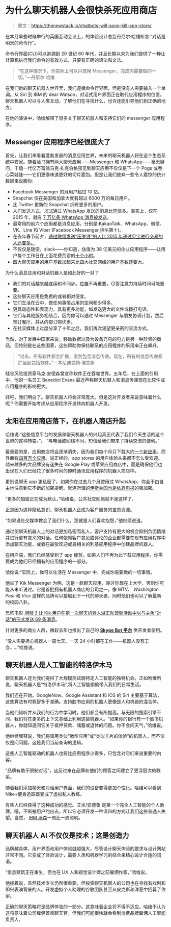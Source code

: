 # 为什么聊天机器人会很快杀死应用商店

> 原文：<https://thenewstack.io/chatbots-will-soon-kill-app-store/>

在本月早些时候举行的英国互动会议上，的体验设计总监丹尼尔·哈维断言:“对话是明天的命令行”。

命令行界面(CLI)可以追溯到 20 世纪 60 年代，并且长期以来为我们提供了一种让计算机执行我们命令的有效方式，只要有正确的语法和文法。

> “在这种情况下，你实际上可以只使用 Messenger，完成你需要做的一切。”—丹尼尔·哈维

在我们新的聊天机器人世界里，我们遵循命令行界面，但是没有人需要输入一个单词。从 Siri 到 IBM 的 dear Watson，对话式用户界面正在取代应用程序的位置。聊天机器人可以与人类互动，了解他们在寻找什么，也许还能引导他们到正确的地方。

在他的演讲中，哈维解释了很多关于聊天机器人和支持它们的 messenger 应用程序。

## Messenger 应用程序已经很庞大了

首先，让我们来看看蓬勃发展的消息应用世界，未来的聊天机器人将在这个生态系统中安家。随着脸书拥有两大聊天应用——Messenger 和 WhatsApp——毫无疑问，千禧一代亿万富翁马克·扎克伯格预见到聊天应用不仅仅是下一个 Pogs 或卷心菜娃娃——它们更像味道更好的切片面包。但是让我们放弃一些令人震惊的统计数据来说服你:

*   Facebook Messenger 的月用户超过 10 亿。
*   Snapchat 仅在美国和加拿大就有超过 6000 万的每日用户。
*   比 Twitter 更新的 Snapchat 拥有更多的用户。
*   人们发送方式，*方式*通过 [WhatsApp 发送的消息比短信](http://ben-evans.com/benedictevans/2015/1/11/whatsapp-sails-past-sms-but-where-does-messaging-go-next)多。事实上，仅在 2015 年，就有 [7 万亿条 WhatsApp 消息被发送](https://chatbotsmagazine.com/why-facebooks-love-affair-with-chatbots-deserves-your-attention-d3ea376062b3#.xj4eliwcs)。
*   最常用的前六个应用都是消息应用，分别是:KakaoTalk、WhatsApp、微信、VK、Line 和 Viber (Facebook Messenger 排名第十)。
*   在去年春节前夕，[通过微信发送“压岁钱”的人比 2015 年通过贝宝进行交易的人还要多。](http://www.thedrum.com/news/2016/02/09/wechat-had-more-mobile-transactions-over-just-chinese-new-year-paypal-had-during)
*   不仅仅是随便。slack——你知道，估值为 38 亿美元的企业应用程序——让用户每个工作日在上面花费荒谬的[十个小时](http://time.com/4092354/how-e-mail-killer-slack-will-change-the-future-of-work/)。
*   四大聊天应用的用户基数加起来比四大社交网络的用户基数还要大。

为什么消息应用和对话机器人是如此好的一对？

*   我们的对话越来越连续和不同步。位置不再重要，尽管注意力持续时间可能重要。
*   这些聊天应用是免费的或者相对便宜。
*   它们生活在云中，做任何事情占用的空间都少得多。
*   更具动态性和表现力，具有更多功能，如发送更大的文件或拨打电话。
*   它们与其他服务相结合，因为你可以通过 Messenger 与朋友协调计划，然后预订餐厅，并从内部订购优步。
*   在社交媒体上过度分享了十年之后，我们再次渴望更亲密的交流方式。

当然，对于发展中国家来说，移动数据以及为设备充电的电力是另一种珍贵的商品，但特别是在这些国家，这些帮助你保持联系的应用程序的采用率正在飙升。

> “过去，所有软件都会扩展，直到包含消息传递。现在，所有的信息传递都扩展到包括软件。”—本尼迪克特·埃文斯

硅谷风险投资家马克·安德森曾宣称软件正在吞噬世界。五年后，在上面的引用中，他的一名员工 Benedict Evans 最近声称聊天机器人和消息传递现在比软件或应用程序的影响更大。

好吧，我们明白了。聊天机器人将会非常庞大。但是这对开发者来说意味着什么呢？你需要开始考虑从应用程序开发转向机器人开发。

## 太阳在应用商店落下，在机器人商店升起

哈维说:“这些信息平台的发展和聊天机器人的兴起真正代表了我们今天生活的这个世界的这种转变。”。 “与电话或网络不同，短信给我们带来了持续交流的便利。”

最重要的是，应用商店将会逐渐消失，因为我们每个月只下载大约[一个新应用](https://www.tune.com/blog/no-the-average-american-does-not-download-0-apps-each-month/)，而外面有[四百万个应用](https://www.statista.com/statistics/276623/number-of-apps-available-in-leading-app-stores/)。说正经的，app stores 的用户体验从来都不怎么受欢迎。越来越多的大品牌没有迷失在 Google Play 或苹果应用商店中，而是确保他们也出现在人们已经花了很多时间的即时通讯应用程序的机器人商店中。

更别说聊天 app 更私密了。如果你在过去几个月使用过 WhatsApp，你会不由自主地注意到它不断的加密提醒。就连所谓的[伊斯兰国也是依靠电报](http://edition.cnn.com/2016/02/23/europe/pavel-durov-telegram-encryption/)的强加密。

“更多的加密正在成为默认，”哈维说。公共社交网络就不是这样了。

正是因为这种隐私意识，聊天机器人正成为客户服务的宝贵资源。

“如果说社交媒体教会了我们什么，那就是人们喜欢抱怨，”他继续说道。

通过使聊天机器人上的对话更加私密而私人，客户支持有更大的机会抑制负面情绪并进行更有意义的对话。任何依赖客户意见或评论的企业都需要在现有应用程序中添加聊天功能，或者在最受欢迎或最相关的利基应用程序中创建品牌机器人。

在用户端，我们已经感受到了 app 疲劳。如果人们不再为此下载应用程序，你需要成为他们已经拥有的应用程序的一部分。

哈维说:“实际上，你可以生活在 Messenger 中，完成你需要做的一切事情。

他举了 Kik Messenger 为例，这是一款聊天应用，除非你现在上大学，否则你可能从未听说过。它是首批拥有机器人商店的公司之一，像 MTV、 *Washington Post* 和 *Vice* 这样的品牌可以接触到下一代的聊天者，同时他们也可以了解最新的校园八卦。

恐怖电影 [*阴险 3* 让 Kik 用户在第一次聊天机器人游击队营销活动中以与主角“对话”的形式发送 69 条消息](http://www.adweek.com/news/technology/horror-movie-lets-kik-users-have-increasingly-intense-chat-main-character-163646)。

针对更多的商业人群，微软去年也推出了自己的 [**Skype Bot 平台**](https://www.skype.com/en/developer/) 供开发者使用。

“没人需要担心机器人一周七天、一天 24 小时都在工作——机器人没有工会……”哈维说。

## 聊天机器人是人工智能的特洛伊木马

聊天机器人还为我们提供了大规模测试弱特定人工智能的独特机会。正如哈维所说，聊天机器人是“特洛伊木马”,将人工智能偷偷带入我们的日常生活。

我们还在开始。GoogleNow、Google Assistant 和 iOS 的 Siri 主要基于算法，这些算法有时机智多于准确。支持脸书应用的机器人更像是人和机器的混合体。

当他们倾听并从我们的行为中学习时，他们都会有所提高。与无限的搜索引擎不同，我们将在更多的上下文基础上利用这些机器人。“如果你的银行有一个脸书机器人，你就知道问它关于抵押贷款、储蓄或退休的问题。你不会问天气，”哈维说。

他继续解释说，我们将调用类似“微型应用”或“类似卡片的体验”的机器人，而不仅仅是问问题，这是我们当前查询的逻辑。

这些人工智能驱动的机器人也将比应用程序小得多，只包含对它们来说重要的内容。

“品牌有助于限制对话”，这反过来在品牌和他们的顾客之间建立了更深层次的联系。

随着我们添加聊天和对话用户界面，我们的设备变得更加个性化。哈维可以看到 Nike+健身追踪器变成了虚拟私人教练。

有些人已经获得了这种成功的感觉。艾米/安德鲁 是第一个完全人工智能的个人助理，嗯，不断被用户约出去，所以它必须开发一种温和的方式让我们这些普通人失望。当然， [IBM 沃森](http://www.ibm.com/watson/what-is-watson.html)一周比一周聪明。

## 聊天机器人 AI 不仅仅是技术；这是创造力

品牌越具体，用户界面和用户体验就越强大，尽管设计聊天体验的要求与设计网站非常不同。它变成了体验设计，需要人类和机器学习的结合来精心设计合适的词语。

“信息建筑正在重生，但也在 UX 人和视觉设计师之前雇佣作家，”哈维说。

他接着说，虽然技术专长仍然很重要，但投资聊天机器人的公司也在寻找有戏剧和即兴表演背景的人。开发虚拟个人助理的谷歌团队甚至从皮克斯和洋葱中招募了作家。

正确的聊天策略将是品牌体验的一部分。这意味着企业将不得不适应。哈维不认为这将意味着公司雇佣首席聊天官，但我们可能很快就会看到消费品牌雇佣人工智能负责人。

<svg xmlns:xlink="http://www.w3.org/1999/xlink" viewBox="0 0 68 31" version="1.1"><title>Group</title> <desc>Created with Sketch.</desc></svg>